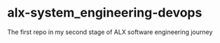 # alx-system_engineering-devops
The first repo in my second stage of ALX software engineering journey
